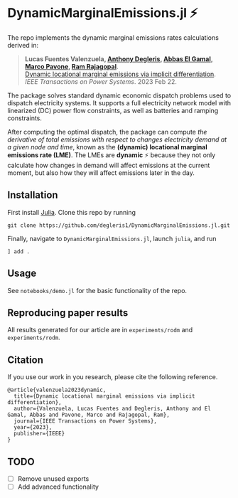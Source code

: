# DynamicMarginalEmissions.jl :zap:

The repo implements the dynamic marginal emissions rates calculations derived in:

> **Lucas Fuentes Valenzuela, [Anthony Degleris](https://degleris1.github.io/), [Abbas El Gamal](https://isl.stanford.edu/~abbas/), [Marco Pavone](https://web.stanford.edu/~pavone/), [Ram Rajagopal](https://ramr.su.domains/)**. 
> <br> [Dynamic locational marginal emissions via implicit differentiation](
https://arxiv.org/abs/2302.14282). 
> <br> *IEEE Transactions on Power Systems*. 2023 Feb 22.

The package solves standard dynamic economic dispatch problems used to dispatch electricity systems.
It supports a full electricity network model with linearized (DC) power flow constraints, as well as batteries and ramping constraints.

After computing the optimal dispatch, the package can compute *the derivative of total emissions with respect to changes electricity demand at a given node and time*, known as the **(dynamic) locational marginal emissions rate (LME)**.
The LMEs are **dynamic** :zap: because they not only calculate how changes in demand will affect emissions at the current moment, but also how they will affect emissions later in the day.



## Installation

First install [Julia](https://julialang.org/downloads/). 
Clone this repo by running

```
git clone https://github.com/degleris1/DynamicMarginalEmissions.jl.git
```

Finally, navigate to `DynamicMarginalEmissions.jl`, launch `julia`, and run

```
] add .
```




## Usage 

See `notebooks/demo.jl` for the basic functionality of the repo.




## Reproducing paper results

All results generated for our article are in `experiments/rodm` 
and `experiments/rodm`.




## Citation

If you use our work in you research, please cite the following reference.

```
@article{valenzuela2023dynamic,
  title={Dynamic locational marginal emissions via implicit differentiation},
  author={Valenzuela, Lucas Fuentes and Degleris, Anthony and El Gamal, Abbas and Pavone, Marco and Rajagopal, Ram},
  journal={IEEE Transactions on Power Systems},
  year={2023},
  publisher={IEEE}
}
```




## TODO

- [ ] Remove unused exports
- [ ] Add advanced functionality